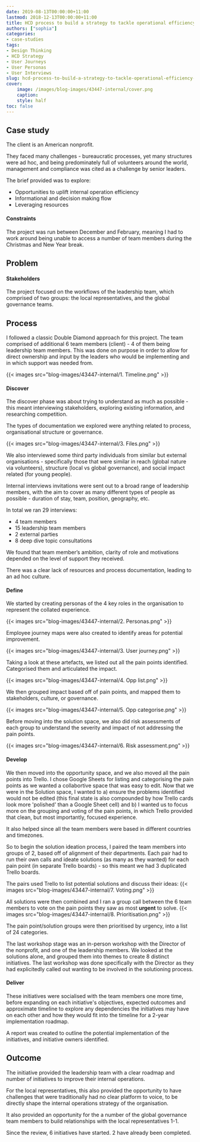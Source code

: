 ```yaml
---
date: 2019-08-13T00:00:00+11:00
lastmod: 2018-12-13T00:00:00+11:00
title: HCD process to build a strategy to tackle operational efficiency at a nonprofit
authors: ["sophia"]
categories:
- case-studies
tags:
- Design Thinking
- HCD Strategy
- User Journeys
- User Personas
- User Interviews
slug: hcd-process-to-build-a-strategy-to-tackle-operational-efficiency-at-a-nonprofit
cover:
    image: /images/blog-images/43447-internal/cover.png
    caption: 
    style: half
toc: false
---
```



## Case study

The client is an American nonprofit. 

They faced many challenges - bureaucratic processes, yet many structures were ad hoc, and being predominately full of volunteers around the world, management and compliance was cited as a challenge by senior leaders.

The brief provided was to explore:
* Opportunities to uplift internal operation efficiency
* Informational and decision making flow
* Leveraging resources

#### Constraints
The project was run between December and February, meaning I had to work around being unable to access a number of team members during the Christmas and New Year break.


## Problem
#### Stakeholders
The project focused on the workflows of the leadership team, which comprised of two groups: the local representatives, and the global governance teams.


## Process
I followed a classic Double Diamond approach for this project. The team comprised of additional 6 team members (client) - 4 of them being leadership team members.
This was done on purpose in order to allow for direct ownership and input by the leaders who would be implementing and in which support was needed from.

{{< images src="blog-images/43447-internal/1. Timeline.png" >}}

#### Discover
The discover phase was about trying to understand as much as possible - this meant interviewing stakeholders, exploring existing information, and researching competition. 

The types of documentation we explored were anything related to process, organisational structure or governance. 

{{< images src="blog-images/43447-internal/3. Files.png" >}}

We also interviewed some third party individuals from similar but external organisations - specifically those that were similar in reach (global nature via volunteers), structure (local vs global governance), and social impact related (for young people).

Internal interviews invitations were sent out to a broad range of leadership members, with the aim to cover as many different types of people as possible - duration of stay, team, position, geography, etc. 

In total we ran 29 interviews:

* 4 team members
* 15 leadership team members
* 2 external parties
* 8 deep dive topic consultations

We found that team member’s ambition, clarity of role and motivations depended on the level of support they received.

There was a clear lack of resources and process documentation, leading to an ad hoc culture.

#### Define
We started by creating personas of the 4 key roles in the organisation to represent the collated experience.

{{< images src="blog-images/43447-internal/2. Personas.png" >}}

Employee journey maps were also created to identify areas for potential improvement.

{{< images src="blog-images/43447-internal/3. User journey.png" >}}

Taking a look at these artefacts, we listed out all the pain points identified. 
Categorised them and articulated the impact.

{{< images src="blog-images/43447-internal/4. Opp list.png" >}}

We then grouped impact based off of pain points, and mapped them to stakeholders, culture, or governance. 

{{< images src="blog-images/43447-internal/5. Opp categorise.png" >}}

Before moving into the solution space, we also did risk assessments of each group to understand the severity and impact of not addressing the pain points.

{{< images src="blog-images/43447-internal/6. Risk assessment.png" >}}

#### Develop
We then moved into the opportunity space, and we also moved all the pain points into Trello. I chose Google Sheets for listing and categorising the pain points as we wanted a collabortive space that was easy to edit. Now that we were in the Solution space, I wanted to a) ensure the problems identified would not be edited (this final state is also compounded by how Trello cards look more 'polished' than a Google Sheet cell) and b) I wanted us to focus more on the grouping and voting of the pain points, in which Trello provided that clean, but most importantly, focused experience.

It also helped since all the team members were based in different countries and timezones.

So to begin the solution ideation process, I paired the team members into groups of 2, based off of alignment of their departments. Each pair had to run their own calls and ideate solutions (as many as they wanted) for each pain point (in separate Trello boards) - so this meant we had 3 duplicated Trello boards.

The pairs used Trello to list potential solutions and discuss their ideas:
{{< images src="blog-images/43447-internal/7. Voting.png" >}}

All solutions were then combined and I ran a group call between the 6 team members to vote on the pain points they saw as most **urgent** to solve.
{{< images src="blog-images/43447-internal/8. Prioritisation.png" >}}

The pain point/solution groups were then prioritised by urgency, into a list of 24 categories.

The last workshop stage was an in-person workshop with the Director of the nonprofit, and one of the leadership members. We looked at the solutions alone, and grouped them into themes to create 8 distinct initiatives. The last workshop was done specifically with the Director as they had explicitedly called out wanting to be involved in the solutioning process.


#### Deliver
These initiatives were socialised with the team members one more time, before expanding on each initiative's objectives, expected outcomes and approximate timeline to explore any dependencies the initiatives may have on each other and how they would fit into the timeline for a 2-year implementation roadmap.

A report was created to outline the potential implementation of the initiatives, and initiative owners identified.

## Outcome

The initiative provided the leadership team with a clear roadmap and number of initiatives to improve their internal operations. 

For the local representatives, this also provided the opportunity to have challenges that were traditionally had no clear platform to voice, to be directly shape the internal operations strategy of the organisation. 

It also provided an opportunity for the a number of the global governance team members to build relationships with the local representatives 1-1.

Since the review, 6 initiatives have started. 2 have already been completed. 
